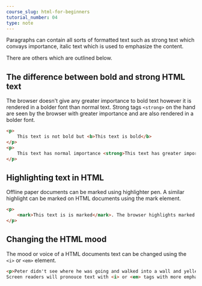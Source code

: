```yaml
---
course_slug: html-for-beginners
tutorial_number: 04
type: note
---
```

Paragraphs can contain all sorts of formatted text such as strong text which convays importance, italic text which is used to emphasize the content. 

There are others which are outlined below.

## The difference between bold and strong HTML text

The browser doesn't give any greater importance to bold text however it is rendered in a bolder font than normal text.
Strong tags `<strong>` on the hand are seen by the browser with greater importance and are also rendered in a bolder font.
```html
<p>
    This text is not bold but <b>This text is bold</b>
</p>
<p>
    This text has normal importance <strong>This text has greater importance and is displayed in bold</strong>
</p>
```
## Highlighting text in HTML

Offline paper documents can be marked using highlighter pen. A similar highlight can be marked on HTML documents using the mark element.
```html
<p>
    <mark>This text is is marked</mark>. The browser highlights marked tags
</p>
```
## Changing the HTML mood

The mood or voice of a HTML documents text can be changed using the `<i>` or `<em>` element.

```html
<p>Peter didn't see where he was going and walked into a wall and yelled <em>Ouch</em> in pain.  What a  fool he is</p>
Screen readers will pronouce text with <i> or <em> tags with more emphasis and verbal stress.
```
